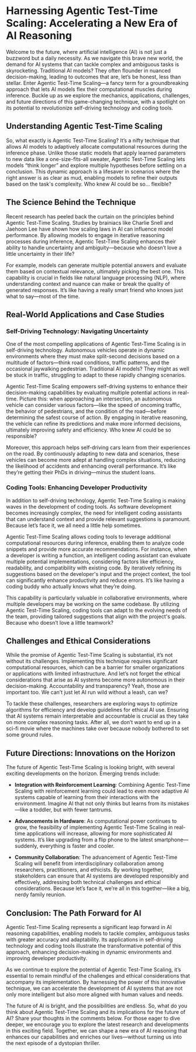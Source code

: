 # Harnessing Agentic Test-Time Scaling: Accelerating a New Era of AI Reasoning

Welcome to the future, where artificial intelligence (AI) is not just a buzzword but a daily necessity. As we navigate this brave new world, the demand for AI systems that can tackle complex and ambiguous tasks is skyrocketing. Traditional AI models? They often flounder in nuanced decision-making, leading to outcomes that are, let’s be honest, less than stellar. Enter Agentic Test-Time Scaling—a fancy term for a groundbreaking approach that lets AI models flex their computational muscles during inference. Buckle up as we explore the mechanics, applications, challenges, and future directions of this game-changing technique, with a spotlight on its potential to revolutionize self-driving technology and coding tools.

## Understanding Agentic Test-Time Scaling

So, what exactly is Agentic Test-Time Scaling? It’s a nifty technique that allows AI models to adaptively allocate computational resources during the inference phase. Unlike those static models that apply learned parameters to new data like a one-size-fits-all sweater, Agentic Test-Time Scaling lets models “think longer” and explore multiple hypotheses before settling on a conclusion. This dynamic approach is a lifesaver in scenarios where the right answer is as clear as mud, enabling models to refine their outputs based on the task's complexity. Who knew AI could be so… flexible?

## The Science Behind the Technique

Recent research has peeled back the curtain on the principles behind Agentic Test-Time Scaling. Studies by brainiacs like Charlie Snell and Jaehoon Lee have shown how scaling laws in AI can influence model performance. By allowing models to engage in iterative reasoning processes during inference, Agentic Test-Time Scaling enhances their ability to handle uncertainty and ambiguity—because who doesn’t love a little uncertainty in their life?

For example, models can generate multiple potential answers and evaluate them based on contextual relevance, ultimately picking the best one. This capability is crucial in fields like natural language processing (NLP), where understanding context and nuance can make or break the quality of generated responses. It’s like having a really smart friend who knows just what to say—most of the time.

## Real-World Applications and Case Studies

### Self-Driving Technology: Navigating Uncertainty

One of the most compelling applications of Agentic Test-Time Scaling is in self-driving technology. Autonomous vehicles operate in dynamic environments where they must make split-second decisions based on a multitude of factors—think road conditions, traffic patterns, and the occasional jaywalking pedestrian. Traditional AI models? They might as well be stuck in traffic, struggling to adapt to these rapidly changing scenarios.

Agentic Test-Time Scaling empowers self-driving systems to enhance their decision-making capabilities by evaluating multiple potential actions in real-time. Picture this: when approaching an intersection, an autonomous vehicle can consider various factors—like the speed of oncoming traffic, the behavior of pedestrians, and the condition of the road—before determining the safest course of action. By engaging in iterative reasoning, the vehicle can refine its predictions and make more informed decisions, ultimately improving safety and efficiency. Who knew AI could be so responsible?

Moreover, this approach helps self-driving cars learn from their experiences on the road. By continuously adapting to new data and scenarios, these vehicles can become more adept at handling complex situations, reducing the likelihood of accidents and enhancing overall performance. It’s like they’re getting their PhDs in driving—minus the student loans.

### Coding Tools: Enhancing Developer Productivity

In addition to self-driving technology, Agentic Test-Time Scaling is making waves in the development of coding tools. As software development becomes increasingly complex, the need for intelligent coding assistants that can understand context and provide relevant suggestions is paramount. Because let’s face it, we all need a little help sometimes.

Agentic Test-Time Scaling allows coding tools to leverage additional computational resources during inference, enabling them to analyze code snippets and provide more accurate recommendations. For instance, when a developer is writing a function, an intelligent coding assistant can evaluate multiple potential implementations, considering factors like efficiency, readability, and compatibility with existing code. By iteratively refining its suggestions based on the developer's input and the project context, the tool can significantly enhance productivity and reduce errors. It’s like having a coding buddy who actually knows what they’re doing.

This capability is particularly valuable in collaborative environments, where multiple developers may be working on the same codebase. By utilizing Agentic Test-Time Scaling, coding tools can adapt to the evolving needs of the team, providing tailored suggestions that align with the project's goals. Because who doesn’t love a little teamwork?

## Challenges and Ethical Considerations

While the promise of Agentic Test-Time Scaling is substantial, it’s not without its challenges. Implementing this technique requires significant computational resources, which can be a barrier for smaller organizations or applications with limited infrastructure. And let’s not forget the ethical considerations that arise as AI systems become more autonomous in their decision-making. Accountability and transparency? Yeah, those are important too. We can’t just let AI run wild without a leash, can we?

To tackle these challenges, researchers are exploring ways to optimize algorithms for efficiency and develop guidelines for ethical AI use. Ensuring that AI systems remain interpretable and accountable is crucial as they take on more complex reasoning tasks. After all, we don’t want to end up in a sci-fi movie where the machines take over because nobody bothered to set some ground rules.

## Future Directions: Innovations on the Horizon

The future of Agentic Test-Time Scaling is looking bright, with several exciting developments on the horizon. Emerging trends include:

- **Integration with Reinforcement Learning**: Combining Agentic Test-Time Scaling with reinforcement learning could lead to even more adaptive AI systems capable of learning from their interactions with the environment. Imagine AI that not only thinks but learns from its mistakes—like a toddler, but with fewer tantrums.
  
- **Advancements in Hardware**: As computational power continues to grow, the feasibility of implementing Agentic Test-Time Scaling in real-time applications will increase, allowing for more sophisticated AI systems. It’s like upgrading from a flip phone to the latest smartphone—suddenly, everything is faster and cooler.

- **Community Collaboration**: The advancement of Agentic Test-Time Scaling will benefit from interdisciplinary collaboration among researchers, practitioners, and ethicists. By working together, stakeholders can ensure that AI systems are developed responsibly and effectively, addressing both technical challenges and ethical considerations. Because let’s face it, we’re all in this together—like a big, nerdy family reunion.

## Conclusion: The Path Forward for AI

Agentic Test-Time Scaling represents a significant leap forward in AI reasoning capabilities, enabling models to tackle complex, ambiguous tasks with greater accuracy and adaptability. Its applications in self-driving technology and coding tools illustrate the transformative potential of this approach, enhancing decision-making in dynamic environments and improving developer productivity. 

As we continue to explore the potential of Agentic Test-Time Scaling, it’s essential to remain mindful of the challenges and ethical considerations that accompany its implementation. By harnessing the power of this innovative technique, we can accelerate the development of AI systems that are not only more intelligent but also more aligned with human values and needs. 

The future of AI is bright, and the possibilities are endless. So, what do you think about Agentic Test-Time Scaling and its implications for the future of AI? Share your thoughts in the comments below. For those eager to dive deeper, we encourage you to explore the latest research and developments in this exciting field. Together, we can shape a new era of AI reasoning that enhances our capabilities and enriches our lives—without turning us into the next episode of a dystopian thriller.
